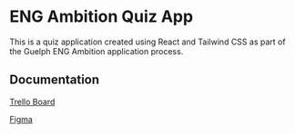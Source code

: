 # ENG Ambition Quiz App

This is a quiz application created using React and Tailwind CSS as part of the Guelph ENG Ambition application process.

## Documentation

<a href="https://trello.com/invite/b/BwQZdEXT/ATTIe79436d83c8cd8fc13e2bae773777a2c7522729B/eng-ambition-quiz-app">Trello Board</a>

<a href="https://www.figma.com/file/y8C2NVQ1PIrL3OWyW24FRF/Figma-basics?type=design&node-id=601%3A9&mode=design&t=X99O0F6pqe9N46XZ-1">Figma</a>